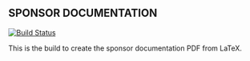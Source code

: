 ## SPONSOR DOCUMENTATION ##


[![Build Status](https://www.travis-ci.org/devopsdaysghent/sponsordoc.svg?branch=master)](https://www.travis-ci.org/devopsdaysghent/sponsordoc)


This is the build to create the sponsor documentation PDF from LaTeX.


